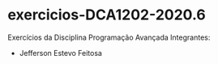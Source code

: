 # exercicios-DCA1202-2020.6
Exercícios da Disciplina Programação Avançada 
Integrantes: 
* Jefferson Estevo Feitosa
